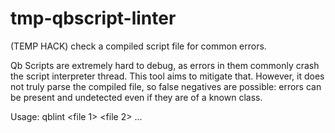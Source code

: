 # tmp-qbscript-linter
(TEMP HACK) check a compiled script file for common errors.

Qb Scripts are extremely hard to debug, as errors in them commonly crash the script
interpreter thread.  This tool aims to mitigate that.  However, it does not truly
parse the compiled file, so false negatives are possible: errors can be present and
undetected even if they are of a known class.

Usage: qblint \<file 1\> \<file 2\> ...

